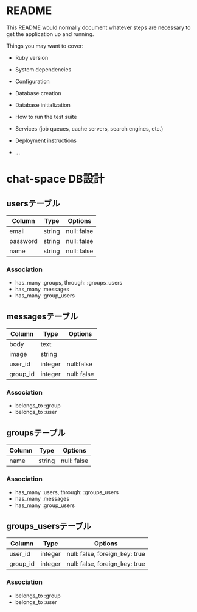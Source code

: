 # README

This README would normally document whatever steps are necessary to get the
application up and running.

Things you may want to cover:

* Ruby version

* System dependencies

* Configuration

* Database creation

* Database initialization

* How to run the test suite

* Services (job queues, cache servers, search engines, etc.)

* Deployment instructions

* ...

# chat-space DB設計

## usersテーブル
|Column|Type|Options|
|------|----|-------|
|email|string|null: false|
|password|string|null: false|
|name|string|null: false|
### Association
- has_many :groups, through: :groups_users
- has_many :messages
- has_many :group_users

## messagesテーブル
|Column|Type|Options|
|------|----|-------|
|body|text|
|image|string|
|user_id|integer|null:false|
|group_id|integer|null: false|
### Association
- belongs_to :group
- belongs_to :user

## groupsテーブル
|Column|Type|Options|
|------|----|-------|
|name|string|null: false|
### Association
- has_many :users, through: :groups_users
- has_many :messages
- has_many :group_users

## groups_usersテーブル
|Column|Type|Options|
|------|----|-------|
|user_id|integer|null: false, foreign_key: true|
|group_id|integer|null: false, foreign_key: true|
### Association
- belongs_to :group
- belongs_to :user